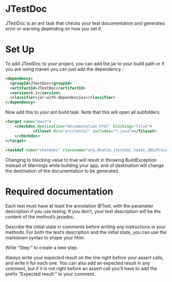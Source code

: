 # JTestDoc
JTestDoc is an ant task that checks your test documentation and generates error or warning depending on how you set it.

# Set Up

To add JTestDoc to your project, you can add the jar to your build path or if you are using maven you can just add the dependency :
```xml
<dependency>
  <groupId>JTestDoc</groupId>
  <artifactId>JTestDoc</artifactId>
  <version>0.1</version>
  <classifier>jar-with-dependencies</classifier>
</dependency>
```

Now add this to your ant build task. Note that this will open all subfolders.

```xml
<target name="main">
	<checkdoc destination="documentation.html" blocking="false">
			<fileset dir="src/tests/" includes="*.java"></fileset>
	</checkdoc>
</target>
	
<taskdef name="checkdoc" classname="org.dhatim.jtestdoc.tasks.JDocProcess" classpath="yourpath\JTestDoc-0.0.1-SNAPSHOT-jar-with-dependencies.jar"/>
```


Changing to blocking value to true will result in throwing BuildException instead of Warnings while building your app, and of destination will change the destination of the documentation to be generated.

# Required documentation

Each test must have at least the annotation @Test, with the parameter description if you use testng. If you don’t, your test description will be the content of the method’s javadoc.

Describe the initial state in comments before writing any instructions in your methods. For both the test’s description and the initial state, you can use the markdown syntax to shape your html.

Write “Step:“ to create a new step.

Always write your expected result on the line right before your assert calls, and write it for each one. You can also add an expected result in any comment, but if it is not right before an assert call you’ll have to add the prefix “Expected result:” to your comment.

